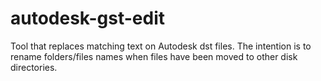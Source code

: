 # autodesk-gst-edit
Tool that replaces matching text on Autodesk dst files.
The intention is to rename folders/files names when files have been moved to other disk directories.
